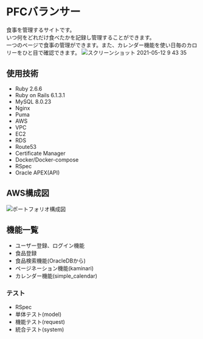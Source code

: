 # PFCバランサー
食事を管理するサイトです。  
いつ何をどれだけ食べたかを記録し管理することができます。  
一つのページで食事の管理ができます。また、カレンダー機能を使い日毎のカロリーをひと目で確認できます。
![スクリーンショット 2021-05-12 9 43 35](https://user-images.githubusercontent.com/73508583/117901889-434a0700-b307-11eb-96b9-f7e21163e73c.png)

## 使用技術
* Ruby 2.6.6  
* Ruby on Rails 6.1.3.1  
* MySQL 8.0.23  
* Nginx  
* Puma  
* AWS  
 * VPC  
 * EC2  
 * RDS  
 * Route53  
 * Certificate Manager  
* Docker/Docker-compose  
* RSpec  
* Oracle APEX(API)  

## AWS構成図
![ポートフォリオ構成図](https://user-images.githubusercontent.com/73508583/117901924-59f05e00-b307-11eb-886f-edd23a63273d.png)


## 機能一覧
* ユーザー登録、ログイン機能  
* 食品登録  
* 食品検索機能(OracleDBから)  
* ページネーション機能(kaminari)  
* カレンダー機能(simple_calendar)  

### テスト
* RSpec   
 * 単体テスト(model)  
 * 機能テスト(request)  
 * 統合テスト(system)  


